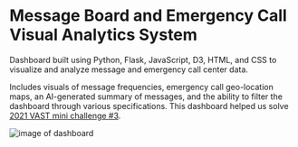 # Message Board and Emergency Call Visual Analytics System
Dashboard built using Python, Flask, JavaScript, D3, HTML, and CSS to visualize and analyze message and emergency call center data. 

Includes visuals of message frequencies, emergency call geo-location maps, an AI-generated summary of messages, and the ability to filter the dashboard through various specifications. This dashboard helped us solve [2021 VAST mini challenge #3](https://vast-challenge.github.io/2021/).

![image of dashboard](https://github.com/sydneybulatao/EmergencyMessageDashboard/blob/main/dashboard.png)
